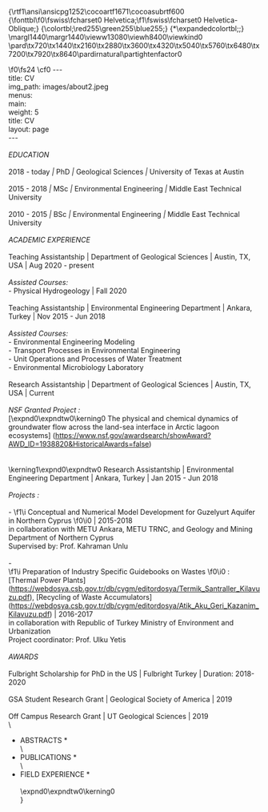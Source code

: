 {\rtf1\ansi\ansicpg1252\cocoartf1671\cocoasubrtf600
{\fonttbl\f0\fswiss\fcharset0 Helvetica;\f1\fswiss\fcharset0 Helvetica-Oblique;}
{\colortbl;\red255\green255\blue255;}
{\*\expandedcolortbl;;}
\margl1440\margr1440\vieww13080\viewh8400\viewkind0
\pard\tx720\tx1440\tx2160\tx2880\tx3600\tx4320\tx5040\tx5760\tx6480\tx7200\tx7920\tx8640\pardirnatural\partightenfactor0

\f0\fs24 \cf0 ---\
title: CV\
img_path: images/about2.jpeg\
menus:\
  main:\
    weight: 5\
    title: CV\
layout: page\
---\
\
*EDUCATION*\
\
2018 - today *|* PhD *|* Geological Sciences *|* University of Texas at Austin\
\
2015 - 2018  *|* MSc *|* Environmental Engineering *|* Middle East Technical University\
\
2010 - 2015 *|* BSc *|* Environmental Engineering *|* Middle East Technical University\
\
*ACADEMIC EXPERIENCE*\
\
Teaching Assistantship | Department of Geological Sciences | Austin, TX, USA | Aug 2020 - present\
\
	*Assisted Courses:*\
	  - Physical Hydrogeology | Fall 2020\
\
Teaching Assistantship | Environmental Engineering Department | Ankara, Turkey | Nov 2015 - Jun 2018\
\
	*Assisted Courses:*\
	  - Environmental Engineering Modeling\
	  - Transport Processes in Environmental Engineering\
	  - Unit Operations and Processes of Water Treatment\
	  - Environmental Microbiology Laboratory\
\
Research Assistantship | Department of Geological Sciences | Austin, TX, USA | Current\
\
	*NSF Granted Project :*\
	[\expnd0\expndtw0\kerning0
The physical and chemical dynamics of groundwater flow across the land-sea interface in 	Arctic lagoon ecosystems]  (https://www.nsf.gov/awardsearch/showAward?AWD_ID=1938820&HistoricalAwards=false)\
\
\
\kerning1\expnd0\expndtw0 Research Assistantship | Environmental Engineering Department | Ankara, Turkey | Jan 2015 - Jun 2018\
\
	*Projects :*\
	\
	- 
\f1\i Conceptual and Numerical Model Development for Guzelyurt Aquifer in Northern Cyprus
\f0\i0  | 2015-2018\
	in collaboration with METU Ankara, METU TRNC, and Geology and Mining Department of Northern Cyprus\
	Supervised by: Prof. Kahraman Unlu\
\
	-  
\f1\i Preparation of Industry Specific Guidebooks on Wastes
\f0\i0 : [Thermal Power Plants] (https://webdosya.csb.gov.tr/db/cygm/editordosya/Termik_Santraller_Kilavuzu.pdf), [Recycling of Waste Accumulators] (https://webdosya.csb.gov.tr/db/cygm/editordosya/Atik_Aku_Geri_Kazanim_Kilavuzu.pdf) | 2016-2017\
	in collaboration with Republic of Turkey Ministry of Environment and Urbanization\
	Project coordinator: Prof. Ulku Yetis\
\
*AWARDS*\
\
Fulbright Scholarship for PhD in the US | Fulbright Turkey | Duration: 2018-2020 \
\
GSA Student Research Grant | Geological Society of America | 2019\
\
Off Campus Research Grant | UT Geological Sciences | 2019\
\
* ABSTRACTS *\
\
* PUBLICATIONS *\
\
* FIELD EXPERIENCE *\
\
\expnd0\expndtw0\kerning0
\
}